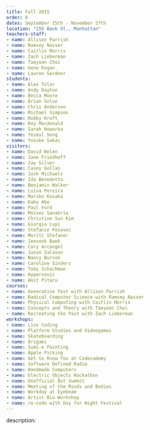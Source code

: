 ```yaml
---
title: Fall 2015
order: 6
dates: September 15th - November 27th
location: "155 Bank St., Manhattan"
teachers-staff:
- name: Allison Parrish
- name: Ramsey Nasser
- name: Caitlin Morris
- name: Zach Lieberman
- name: Taeyoon Choi
- name: Gene Kogan
- name: Lauren Gardner
students: 
- name: Alex Tolar
- name: Andy Dayton
- name: Becca Moore
- name: Brian Solon
- name: Chris Anderson
- name: Michael Simpson
- name: Robby Kraft
- name: Roy Macdonald
- name: Sarah Howorka
- name: Yeseul Song
- name: Yosuke Sakai
visitors:
- name: David Nolen
- name: Jane Friedhoff
- name: Jay Silver
- name: Casey Gollan
- name: Josh Michaels
- name: Ida Benedetto
- name: Benjamin Walker
- name: Luisa Pereira
- name: Mariko Kosaka
- name: Kaho Abe
- name: Paul Ford
- name: Moises Sanabria
- name: Christine Sun Kim
- name: Giorgia Lupi
- name: Stefanie Posavec 
- name: Moritz Stefaner
- name: Jeesook Baek
- name: Cory Arcangel
- name: Jason Salavon
- name: Nancy Burson 
- name: Caroline Sinders
- name: Toby Schachman
- name: Hypersonic
- name: Amit Pitaru 
courses:
- name: Generative Text with Allison Parrish
- name: Radical Computer Science with Ramsey Nasser
- name: Physical Computing with Caitlin Morris 
- name: Concepts and Theory with Taeyoon Choi
- name: Recreating the Past with Zach Lieberman
workshops:
- name: Live Coding 
- name: Platform Studies and Videogames
- name: Skateboarding 
- name: Origami 
- name: Sumi-e Painting 
- name: Apple Picking 
- name: Get to Know You at Codecademy
- name: Software Defined Radio 
- name: Handmade Computers
- name: Electric Objects Hackathon 
- name: Unofficial Bot Summit 
- name: Meeting of the Minds and Bodies
- name: Workday at Eyebeam
- name: Artist Bio Workshop 
- name: re-code with Day for Night Festival
---
```

description: 